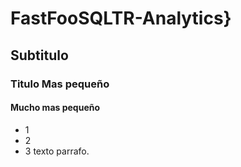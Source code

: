 # FastFooSQLTR-Analytics}
## Subtitulo
### Titulo Mas pequeño
#### Mucho mas pequeño
- 1
- 2
- 3
texto parrafo. 
